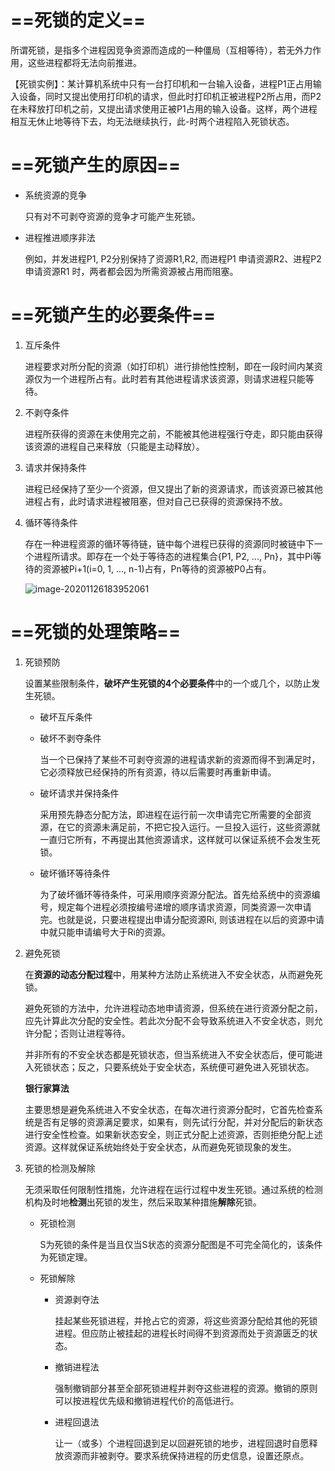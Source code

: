 # ==死锁的定义==

所谓死锁，是指多个进程因竞争资源而造成的一种僵局（互相等待），若无外力作用，这些进程都将无法向前推进。

【死锁实例】：某计算机系统中只有一台打印机和一台输入设备，进程P1正占用输入设备，同时又提出使用打印机的请求，但此时打印机正被进程P2所占用，而P2在未释放打印机之前，又提出请求使用正被P1占用的输入设备。这样，两个进程相互无休止地等待下去，均无法继续执行，此-时两个进程陷入死锁状态。

# ==死锁产生的原因==

* 系统资源的竞争

  只有对不可剥夺资源的竞争才可能产生死锁。

* 进程推进顺序非法

  例如，并发进程P1, P2分别保持了资源R1,R2, 而进程P1 申请资源R2、进程P2申请资源R1 时，两者都会因为所需资源被占用而阻塞。

# ==死锁产生的必要条件==

1. 互斥条件

   进程要求对所分配的资源（如打印机）进行排他性控制，即在一段时间内某资源仅为一个进程所占有。此时若有其他进程请求该资源，则请求进程只能等待。

2. 不剥夺条件

   进程所获得的资源在未使用完之前，不能被其他进程强行夺走，即只能由获得该资源的进程自己来释放（只能是主动释放）。

3. 请求并保持条件

   进程已经保持了至少一个资源，但又提出了新的资源请求，而该资源已被其他进程占有，此时请求进程被阻塞，但对自己已获得的资源保持不放。

4. 循环等待条件

   存在一种进程资源的循环等待链，链中每个进程已获得的资源同时被链中下一个进程所请求。即存在一个处于等待态的进程集合{P1, P2, ..., Pn}，其中Pi等待的资源被Pi+1(i=0, 1, ..., n-1)占有，Pn等待的资源被P0占有。

   ![image-20201126183952061](D:\notes\面试准备\操作系统\死锁.assets\image-20201126183952061.png)

# ==死锁的处理策略==

1. 死锁预防

   设置某些限制条件，**破坏产生死锁的4个必要条件**中的一个或几个，以防止发生死锁。

   * 破坏互斥条件

   * 破坏不剥夺条件

     当一个已保持了某些不可剥夺资源的进程请求新的资源而得不到满足时，它必须释放已经保持的所有资源，待以后需要时再重新申请。

   * 破坏请求并保持条件

     采用预先静态分配方法，即进程在运行前一次申请完它所需要的全部资源，在它的资源未满足前，不把它投入运行。一旦投入运行，这些资源就一直归它所有，不再提出其他资源请求，这样就可以保证系统不会发生死锁。

   * 破坏循环等待条件

     为了破坏循环等待条件，可采用顺序资源分配法。首先给系统中的资源编号，规定每个进程必须按编号递增的顺序请求资源，同类资源一次申请完。也就是说，只要进程提出申请分配资源Ri, 则该进程在以后的资源中请中就只能申请编号大于Ri的资源。

2. 避免死锁

   在**资源的动态分配过程**中，用某种方法防止系统进入不安全状态，从而避免死锁。

   避免死锁的方法中，允许进程动态地申请资源，但系统在进行资源分配之前，应先计算此次分配的安全性。若此次分配不会导致系统进入不安全状态，则允许分配；否则让进程等待。

   并非所有的不安全状态都是死锁状态，但当系统进入不安全状态后，便可能进入死锁状态；反之，只要系统处于安全状态，系统便可避免进入死锁状态。

   **银行家算法**

   主要思想是避免系统进入不安全状态，在每次进行资源分配时，它首先检查系统是否有足够的资源满足要求，如果有，则先试行分配，并对分配后的新状态进行安全性检查。如果新状态安全，则正式分配上述资源，否则拒绝分配上述资源。这样就保证系统始终处于安全状态，从而避免死锁现象的发生。

3. 死锁的检测及解除

   无须采取任何限制性措施，允许进程在运行过程中发生死锁。通过系统的检测机构及时地**检测**出死锁的发生，然后采取某种措施**解除**死锁。

   * 死锁检测

     S为死锁的条件是当且仅当S状态的资源分配图是不可完全简化的，该条件为死锁定理。

   * 死锁解除

     * 资源剥夺法

       挂起某些死锁进程，并抢占它的资源，将这些资源分配给其他的死锁进程。但应防止被挂起的进程长时间得不到资源而处于资源匮乏的状态。

     * 撤销进程法

       强制撤销部分甚至全部死锁进程并剥夺这些进程的资源。撤销的原则可以按进程优先级和撤销进程代价的高低进行。

     * 进程回退法

       让一（或多）个进程回退到足以回避死锁的地步，进程回退时自愿释放资源而非被剥夺。要求系统保持进程的历史信息，设置还原点。

